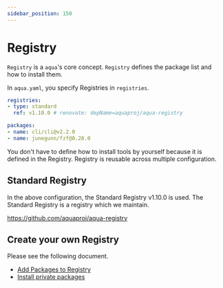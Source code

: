 ```yaml
---
sidebar_position: 150
---
```


# Registry

`Registry` is a `aqua`'s core concept.
`Registry` defines the package list and how to install them.

In `aqua.yaml`, you specify Registries in `registries`.

```yaml
registries:
- type: standard
  ref: v1.10.0 # renovate: depName=aquaproj/aqua-registry

packages:
- name: cli/cli@v2.2.0
- name: junegunn/fzf@0.28.0
```

You don't have to define how to install tools by yourself because it is defined in the Registry.
Registry is reusable across multiple configuration.

## Standard Registry

In the above configuration, the Standard Registry v1.10.0 is used.
The Standard Registry is a registry which we maintain.

https://github.com/aquaproj/aqua-registry

## Create your own Registry

Please see the following document.

* [Add Packages to Registry](../tutorial-extras/add-registry)
* [Install private packages](../tutorial-extras/private-package)
